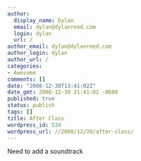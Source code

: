 ```yaml
---
author:
  display_name: Dylan
  email: dylan@dylanreed.com
  login: dylan
  url: /
author_email: dylan@dylanreed.com
author_login: dylan
author_url: /
categories:
- Awesome
comments: []
date: "2008-12-30T13:41:02Z"
date_gmt: 2008-12-30 21:41:02 -0600
published: true
status: publish
tags: []
title: After Class
wordpress_id: 534
wordpress_url: //2008/12/30/after-class/
---
```


  
Need to add a soundtrack
